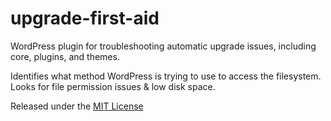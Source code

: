 upgrade-first-aid
=================

WordPress plugin for troubleshooting automatic upgrade issues, including core, plugins, and themes.

Identifies what method WordPress is trying to use to access the filesystem. Looks for file permission issues & low disk space.

Released under the [MIT License](http://www.tldrlegal.com/license/mit-license)